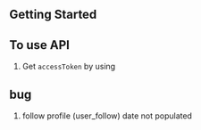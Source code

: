 ## Getting Started


## To use API
1. Get `accessToken` by using 

## bug
1. follow profile (user_follow) date not populated